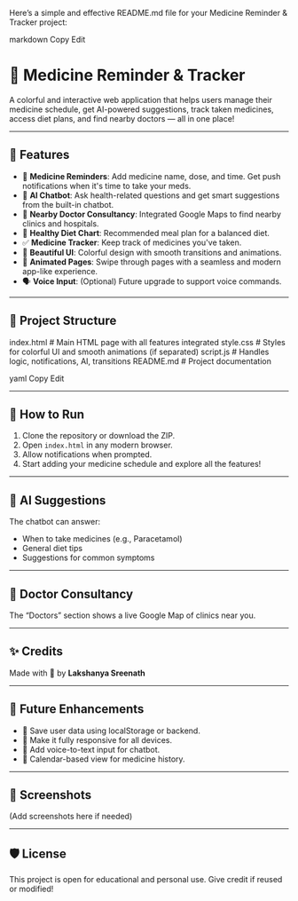 Here’s a simple and effective README.md file for your Medicine Reminder & Tracker project:

markdown
Copy
Edit
# 💊 Medicine Reminder & Tracker

A colorful and interactive web application that helps users manage their medicine schedule, get AI-powered suggestions, track taken medicines, access diet plans, and find nearby doctors — all in one place!

---

## 🌟 Features

- 🔔 **Medicine Reminders**: Add medicine name, dose, and time. Get push notifications when it's time to take your meds.
- 🤖 **AI Chatbot**: Ask health-related questions and get smart suggestions from the built-in chatbot.
- 🏥 **Nearby Doctor Consultancy**: Integrated Google Maps to find nearby clinics and hospitals.
- 🥗 **Healthy Diet Chart**: Recommended meal plan for a balanced diet.
- ✅ **Medicine Tracker**: Keep track of medicines you've taken.
- 🌈 **Beautiful UI**: Colorful design with smooth transitions and animations.
- 🎥 **Animated Pages**: Swipe through pages with a seamless and modern app-like experience.
- 🗣️ **Voice Input**: (Optional) Future upgrade to support voice commands.

---

## 📁 Project Structure

index.html # Main HTML page with all features integrated style.css # Styles for colorful UI and smooth animations (if separated) script.js # Handles logic, notifications, AI, transitions README.md # Project documentation

yaml
Copy
Edit

---

## 🚀 How to Run

1. Clone the repository or download the ZIP.
2. Open `index.html` in any modern browser.
3. Allow notifications when prompted.
4. Start adding your medicine schedule and explore all the features!

---

## 🧠 AI Suggestions

The chatbot can answer:
- When to take medicines (e.g., Paracetamol)
- General diet tips
- Suggestions for common symptoms

---

## 📍 Doctor Consultancy

The “Doctors” section shows a live Google Map of clinics near you.

---

## ✨ Credits

Made with 💜 by **Lakshanya Sreenath**

---

## 📌 Future Enhancements

- 💾 Save user data using localStorage or backend.
- 📱 Make it fully responsive for all devices.
- 🎤 Add voice-to-text input for chatbot.
- 📆 Calendar-based view for medicine history.

---

## 📸 Screenshots

(Add screenshots here if needed)

---

## 🛡️ License

This project is open for educational and personal use. Give credit if reused or modified!

